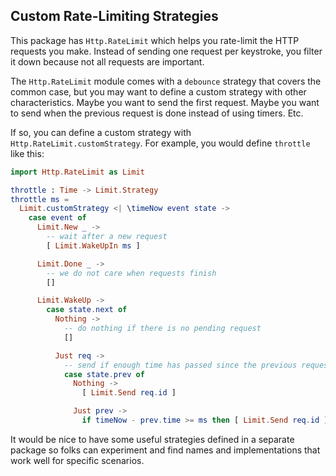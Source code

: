## Custom Rate-Limiting Strategies

This package has `Http.RateLimit` which helps you rate-limit the HTTP requests you make. Instead of sending one request per keystroke, you filter it down because not all requests are important.

The `Http.RateLimit` module comes with a `debounce` strategy that covers the common case, but you may want to define a custom strategy with other characteristics. Maybe you want to send the first request. Maybe you want to send when the previous request is done instead of using timers. Etc.

If so, you can define a custom strategy with `Http.RateLimit.customStrategy`. For example, you would define `throttle` like this:

```elm
import Http.RateLimit as Limit

throttle : Time -> Limit.Strategy
throttle ms =
  Limit.customStrategy <| \timeNow event state ->
    case event of
      Limit.New _ ->
        -- wait after a new request
        [ Limit.WakeUpIn ms ]

      Limit.Done _ ->
        -- we do not care when requests finish
        []

      Limit.WakeUp ->
        case state.next of
          Nothing ->
            -- do nothing if there is no pending request
            []

          Just req ->
            -- send if enough time has passed since the previous request
            case state.prev of
              Nothing ->
                [ Limit.Send req.id ]

              Just prev ->
                if timeNow - prev.time >= ms then [ Limit.Send req.id ] else []
```

It would be nice to have some useful strategies defined in a separate package so folks can experiment and find names and implementations that work well for specific scenarios.